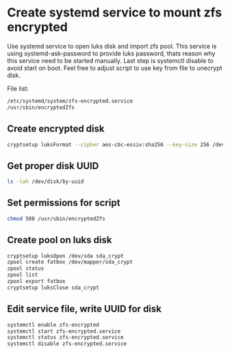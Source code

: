 
# Create systemd service to mount zfs encrypted

Use systemd service to open luks disk and import zfs pool. This service is using 
systemd-ask-password to provide luks password, thats reason why this service need 
to be started manually. Last step is systemctl disable to avoid start on boot.
Feel free to adjust script to use key from file to unecrypt disk. 

File list:
```bash
/etc/systemd/system/zfs-encrypted.service
/usr/sbin/encryptedZfs
```

## Create encrypted disk

```bash
cryptsetup luksFormat --cipher aes-cbc-essiv:sha256 --key-size 256 /dev/sda
```

## Get proper disk UUID

```bash
ls -lah /dev/disk/by-uuid
```

## Set permissions for script

```bash
chmod 500 /usr/sbin/encryptedZfs
```

## Create pool on luks disk

```bash
cryptsetup luksOpen /dev/sda sda_crypt
zpool create fatbox /dev/mapper/sda_crypt
zpool status
zpool list
zpool export fatbox
cryptsetup luksClose sda_crypt
```

## Edit service file, write UUID for disk

```bash
systemctl enable zfs-encrypted
systemctl start zfs-encrypted.service
systemctl status zfs-encrypted.service
systemctl disable zfs-encrypted.service
```
